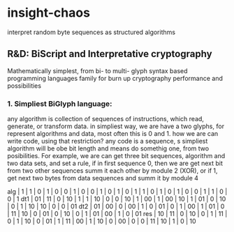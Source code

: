 # insight-chaos
interpret random byte sequences as structured algorithms 

## R&amp;D: BiScript and Interpretative cryptography 
Mathematically simplest, from bi- to multi- glyph syntax based programming languages family for burn up cryptography performance and possibilities

### 1. Simpliest BiGlyph language:
any algorithm is collection of sequences of instructions, which read, generate, or transform data.
in simpliest way, we are have a two glyphs, for represent algorithms and data, most often this is 0 and 1.
how we are can write code, using that restriction?
any code is a sequence, s simpliest algorithm will be obe bit length and means do somethig one, from two posibilities.
For example, we are can get three bit sequences, algorithm and two data sets, and set a rule, if in first sequence 0, then we are get next bit from two other sequences summ it each other by module 2 (XOR), or if 1, get next two bytes from data sequences and summ it by module 4

alg | 1  | 1  | 0 | 1  | 0 | 0 | 1  | 0 | 0 | 1  | 0 | 1  | 0 | 1  | 1  | 0 | 1  | 0 | 1  | 0 | 0 | 1  | 1  | 0 | 0 | 1 
dt1 | 01 | 11 | 0 | 10 | 1 | 1 | 10 | 0 | 0 | 10 | 1 | 00 | 1 | 00 | 10 | 1 | 01 | 0 | 10 | 0 | 1 | 10 | 10 | 0 | 0 | 01
dt2 | 01 | 00 | 0 | 00 | 1 | 0 | 01 | 0 | 1 | 00 | 1 | 01 | 0 | 11 | 10 | 0 | 01 | 0 | 10 | 0 | 1 | 01 | 00 | 1 | 0 | 01
res | 10 | 11 | 0 | 10 | 0 | 1 | 11 | 0 | 1 | 10 | 0 | 01 | 1 | 11 | 00 | 1 | 10 | 0 | 00 | 0 | 0 | 11 | 10 | 1 | 0 | 10
